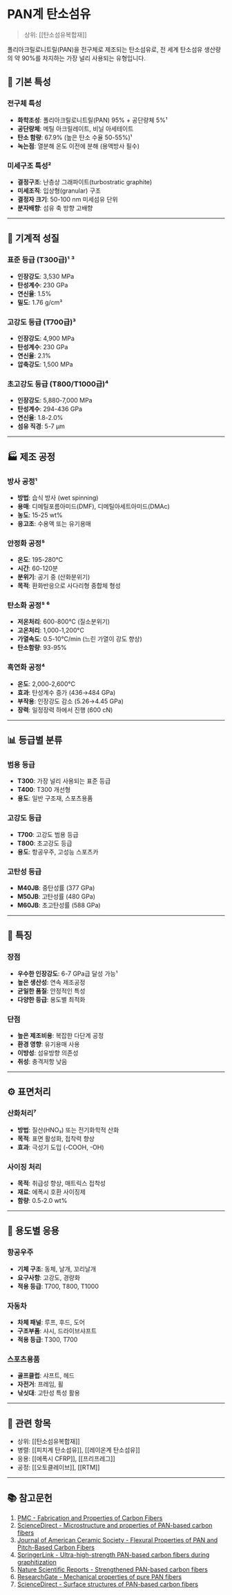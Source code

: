 # PAN계 탄소섬유

> 상위: [[탄소섬유복합재]]

폴리아크릴로니트릴(PAN)을 전구체로 제조되는 탄소섬유로, 전 세계 탄소섬유 생산량의 약 90%를 차지하는 가장 널리 사용되는 유형입니다.

## 🔬 기본 특성

### 전구체 특성
- **화학조성**: 폴리아크릴로니트릴(PAN) 95% + 공단량체 5%¹
- **공단량체**: 메틸 아크릴레이트, 비닐 아세테이트
- **탄소 함량**: 67.9% (높은 탄소 수율 50-55%)¹
- **녹는점**: 열분해 온도 이전에 분해 (용액방사 필수)

### 미세구조 특성²
- **결정구조**: 난층상 그래파이트(turbostratic graphite)
- **미세조직**: 입상형(granular) 구조
- **결정자 크기**: 50-100 nm 미세섬유 단위
- **분자배향**: 섬유 축 방향 고배향

---

## 🎯 기계적 성질

### 표준 등급 (T300급)¹ ³
- **인장강도**: 3,530 MPa
- **탄성계수**: 230 GPa
- **연신율**: 1.5%
- **밀도**: 1.76 g/cm³

### 고강도 등급 (T700급)³
- **인장강도**: 4,900 MPa
- **탄성계수**: 230 GPa
- **연신율**: 2.1%
- **압축강도**: 1,500 MPa

### 초고강도 등급 (T800/T1000급)⁴
- **인장강도**: 5,880-7,000 MPa
- **탄성계수**: 294-436 GPa
- **연신율**: 1.8-2.0%
- **섬유 직경**: 5-7 μm

---

## 🏭 제조 공정

### 방사 공정¹
- **방법**: 습식 방사 (wet spinning)
- **용매**: 디메틸포름아미드(DMF), 디메틸아세트아미드(DMAc)
- **농도**: 15-25 wt%
- **응고조**: 수용액 또는 유기용매

### 안정화 공정⁵
- **온도**: 195-280°C
- **시간**: 60-120분
- **분위기**: 공기 중 (산화분위기)
- **목적**: 환화반응으로 사다리형 중합체 형성

### 탄소화 공정⁵ ⁶
- **저온처리**: 600-800°C (질소분위기)
- **고온처리**: 1,000-1,200°C 
- **가열속도**: 0.5-10°C/min (느린 가열이 강도 향상)
- **탄소함량**: 93-95%

### 흑연화 공정⁴
- **온도**: 2,000-2,600°C
- **효과**: 탄성계수 증가 (436→484 GPa)
- **부작용**: 인장강도 감소 (5.26→4.45 GPa)
- **장력**: 일정장력 하에서 진행 (600 cN)

---

## 📊 등급별 분류

### 범용 등급
- **T300**: 가장 널리 사용되는 표준 등급
- **T400**: T300 개선형
- **용도**: 일반 구조재, 스포츠용품

### 고강도 등급
- **T700**: 고강도 범용 등급
- **T800**: 초고강도 등급
- **용도**: 항공우주, 고성능 스포츠카

### 고탄성 등급
- **M40JB**: 중탄성률 (377 GPa)
- **M50JB**: 고탄성률 (480 GPa)
- **M60JB**: 초고탄성률 (588 GPa)

---

## 🎯 특징

### 장점
- **우수한 인장강도**: 6-7 GPa급 달성 가능¹
- **높은 생산성**: 연속 제조공정
- **균일한 품질**: 안정적인 특성
- **다양한 등급**: 용도별 최적화

### 단점
- **높은 제조비용**: 복잡한 다단계 공정
- **환경 영향**: 유기용매 사용
- **이방성**: 섬유방향 의존성
- **취성**: 충격저항 낮음

---

## ⚙️ 표면처리

### 산화처리⁷
- **방법**: 질산(HNO₃) 또는 전기화학적 산화
- **목적**: 표면 활성화, 접착력 향상
- **효과**: 극성기 도입 (-COOH, -OH)

### 사이징 처리
- **목적**: 취급성 향상, 매트릭스 접착성
- **재료**: 에폭시 호환 사이징제
- **함량**: 0.5-2.0 wt%

---

## 🌟 용도별 응용

### 항공우주
- **기체 구조**: 동체, 날개, 꼬리날개
- **요구사항**: 고강도, 경량화
- **적용 등급**: T700, T800, T1000

### 자동차
- **차체 패널**: 루프, 후드, 도어
- **구조부품**: 샤시, 드라이브샤프트
- **적용 등급**: T300, T700

### 스포츠용품
- **골프클럽**: 샤프트, 헤드
- **자전거**: 프레임, 휠
- **낚싯대**: 고탄성 특성 활용

---

## 🔗 관련 항목
- 상위: [[탄소섬유복합재]]
- 병렬: [[피치계 탄소섬유]], [[레이온계 탄소섬유]]
- 응용: [[에폭시 CFRP]], [[프리프레그]]
- 공정: [[오토클레이브]], [[RTM]]

---

## 📚 참고문헌

1. [PMC - Fabrication and Properties of Carbon Fibers](https://pmc.ncbi.nlm.nih.gov/articles/PMC5513585/)
2. [ScienceDirect - Microstructure and properties of PAN-based carbon fibers](https://www.sciencedirect.com/science/article/abs/pii/S0142941819316988)
3. [Journal of American Ceramic Society - Flexural Properties of PAN and Pitch-Based Carbon Fibers](https://ceramics.onlinelibrary.wiley.com/doi/10.1111/j.1551-2916.2008.02868.x)
4. [SpringerLink - Ultra-high-strength PAN-based carbon fibers during graphitization](https://link.springer.com/article/10.1007/s42823-019-00044-w)
5. [Nature Scientific Reports - Strengthened PAN-based carbon fibers](https://www.nature.com/articles/srep22988)
6. [ResearchGate - Mechanical properties of pure PAN fibers](https://www.researchgate.net/figure/Mechanical-properties-of-pure-PAN-fibers-and-composite-carbon-fibers_tbl1_226274060)
7. [ScienceDirect - Surface structures of PAN-based carbon fibers](https://www.sciencedirect.com/science/article/abs/pii/S1359835X16302792)